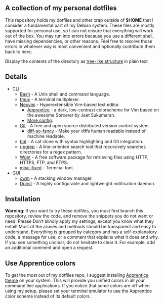 A collection of my personal dotfiles
------------------------------------ 

This repository holds my dotfiles and other crap outside of **$HOME** that I consider
a fundamental part of my Debian system. These files are mostly supported for
personal use, so I can not ensure that everything will work out of the box. You
may run into errors because you use a different shell, have missing
dependencies, or other reasons. Feel free to resolve those errors in whatever
way is most convenient and optionally contribute them back to here.

Display the contents of the directory as [tree-like structure](https://raw.githubusercontent.com/stefanatnullnet/dotfiles/main/tree) in plain text

Details
-------

- CLI
    - [Bash](https://git.savannah.gnu.org/cgit/bash.git) - A Unix shell and command language.
    - [tmux](https://github.com/tmux/tmux) - A terminal multiplexer.
    - [Neovim](https://github.com/neovim/neovim) - Hyperextensible Vim-based text editor.
        - [Apprentice](https://romainl.github.io/Apprentice/) - a dark, low-contrast colorscheme for Vim based on the awesome Sorcerer by Jeet Sukumaran.
        - [More config](https://github.com/dikiaap/dotfiles/blob/master/init.vim).
    - [Git](https://github.com/git/git) - A free and open source distributed version control system.
        - [diff-so-fancy](https://github.com/so-fancy/diff-so-fancy) - Make your diffs human readable instead of machine readable.
    - [bat](https://github.com/sharkdp/bat) - A cat clone with syntax highlighting and Git integration.
    - [ripgrep](https://github.com/BurntSushi/ripgrep) - A line-oriented search tool that recursively searches directories for a regex pattern.
    - [Wget](https://git.savannah.gnu.org/cgit/wget.git) - A free software package for retrieving files using HTTP, HTTPS, FTP, and FTPS.
    - [misc-fixed](https://github.com/source-foundry/Hack) - Terminal font.
- GUI
    - [cwm](https://en.wikipedia.org/wiki/Fixed_(typeface)) - A stacking window manager.
    - [Dunst](https://github.com/dunst-project/dunst) - A highly configurable and lightweight notification daemon.

Installation
------------

**Warning**: If you want to try these dotfiles, you must first branch this
repository, review the code, and remove the snippets you do not want or need.
Please Don’t blindly apply my settings, except you know what they entail! Most
of the aliases and methods should be transparent and easy to understand.
Everything is grouped by category and has a self-explanatory code, a message
for use, or a comment that explains what it does and why. If you see something
unclear, do not hesitate to clear it. For example, add an additional comment
and open a request.

Use Apprentice colors
---------------------

To get the most out of my dotfiles repo, I suggest installing [Apprentice
theme](https://romainl.github.io/Apprentice/) on your system. This will provide
you unified colors in all your command line applications. If you notice that
some colors are off when using my setup, please set your terminal emulator to
use the Apprentice color scheme instead of its default colors.

